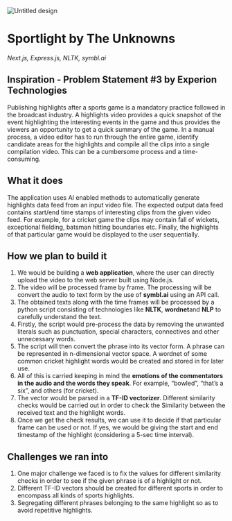 ![Untitled design](https://user-images.githubusercontent.com/76874556/163543233-4e195353-393f-4c1b-b761-331fe181fb6f.png)
# Sportlight by The Unknowns
*Next.js, Express.js, NLTK, symbl.ai*

## Inspiration - Problem Statement #3 by Experion Technologies
Publishing highlights after a sports game is a mandatory practice followed in the broadcast industry. A highlights video provides a quick snapshot of the event highlighting the interesting events in the game and thus provides the viewers an opportunity to get a quick summary of the game.
In a manual process, a video editor has to run through the entire game, identify candidate areas for the highlights and compile all the clips into a single compilation video. This can be a cumbersome process and a time-consuming. 

## What it does
The application uses AI enabled methods to automatically generate highlights data feed from an input video file. The expected output data feed contains start/end time stamps of interesting clips from the given video feed. For example, for a cricket game the clips may contain fall of wickets, exceptional fielding, batsman hitting boundaries etc. Finally, the highlights of that particular game would be displayed to the user sequentially. 

## How we plan to build it
1. We would be building a **web application**, where the user can directly upload the video to the web server built using Node.js. 
2. The video will be processed frame by frame. The processing will be convert the audio to text form by the use of **symbl.ai** using an API call.
3. The obtained texts along with the time frames will be processed by a python script consisting of technologies like **NLTK**, **wordnet**and **NLP** to carefully understand the text. 
4. Firstly, the script would pre-process the data by removing the unwanted literals such as punctuation, special characters, connectives and other unnecessary words. 
5. The script will then convert the phrase into its vector form. A phrase can be represented in n-dimensional vector space. A wordnet of some common cricket highlight words would be created and stored in for later use. 
6. All of this is carried keeping in mind the **emotions of the commentators in the audio and the words they speak**. For example, “bowled”, “that’s a six”, and others (for cricket).  
7. The vector would be parsed in a **TF-ID vectorizer**. Different similarity checks would be carried out in order to check the Similarity between the received text and the highlight words. 
8. Once we get the check results, we can use it to decide if that particular frame can be used or not. If yes, we would be giving the start and end timestamp of the highlight (considering a 5-sec time interval). 

## Challenges we ran into
1. One major challenge we faced is to fix the values for different similarity checks in order to see if the given phrase is of a highlight or not.
2. Different TF-ID vectors should be created for different sports in order to encompass all kinds of sports highlights.
3. Segregating different phrases belonging to the same highlight so as to avoid repetitive highlights. 
